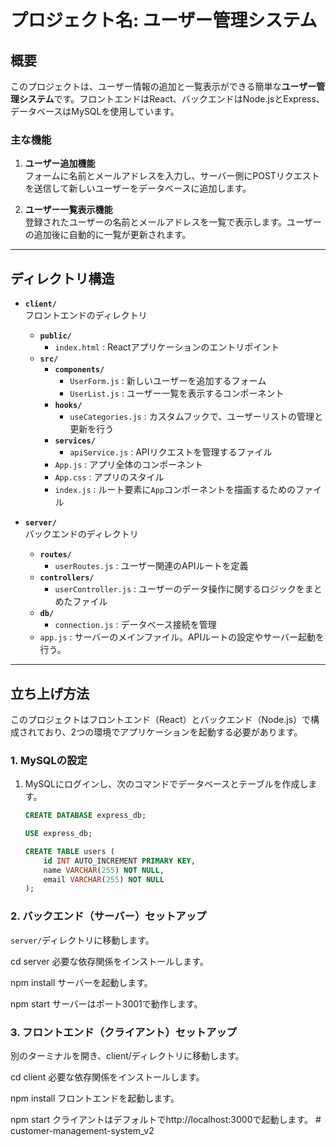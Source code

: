 ﻿# プロジェクト名: ユーザー管理システム

## 概要

このプロジェクトは、ユーザー情報の追加と一覧表示ができる簡単な**ユーザー管理システム**です。フロントエンドはReact、バックエンドはNode.jsとExpress、データベースはMySQLを使用しています。

### 主な機能
1. **ユーザー追加機能**  
   フォームに名前とメールアドレスを入力し、サーバー側にPOSTリクエストを送信して新しいユーザーをデータベースに追加します。
   
2. **ユーザー一覧表示機能**  
   登録されたユーザーの名前とメールアドレスを一覧で表示します。ユーザーの追加後に自動的に一覧が更新されます。

---

## ディレクトリ構造

- **`client/`**  
  フロントエンドのディレクトリ

  - **`public/`**
    - `index.html` : Reactアプリケーションのエントリポイント
  - **`src/`**
    - **`components/`**
      - `UserForm.js` : 新しいユーザーを追加するフォーム
      - `UserList.js` : ユーザー一覧を表示するコンポーネント
    - **`hooks/`**
      - `useCategories.js` : カスタムフックで、ユーザーリストの管理と更新を行う
    - **`services/`**
      - `apiService.js` : APIリクエストを管理するファイル
    - `App.js` : アプリ全体のコンポーネント
    - `App.css` : アプリのスタイル
    - `index.js` : ルート要素に`App`コンポーネントを描画するためのファイル
  
- **`server/`**  
  バックエンドのディレクトリ

  - **`routes/`**
    - `userRoutes.js` : ユーザー関連のAPIルートを定義
  - **`controllers/`**
    - `userController.js` : ユーザーのデータ操作に関するロジックをまとめたファイル
  - **`db/`**
    - `connection.js` : データベース接続を管理
  - `app.js` : サーバーのメインファイル。APIルートの設定やサーバー起動を行う。

---

## 立ち上げ方法

このプロジェクトはフロントエンド（React）とバックエンド（Node.js）で構成されており、2つの環境でアプリケーションを起動する必要があります。

### 1. **MySQLの設定**
1. MySQLにログインし、次のコマンドでデータベースとテーブルを作成します。

   ```sql
   CREATE DATABASE express_db;
   
   USE express_db;
   
   CREATE TABLE users (
       id INT AUTO_INCREMENT PRIMARY KEY,
       name VARCHAR(255) NOT NULL,
       email VARCHAR(255) NOT NULL
   );

### 2. **バックエンド（サーバー）セットアップ**

`server/`ディレクトリに移動します。

cd server
必要な依存関係をインストールします。

npm install
サーバーを起動します。

npm start
サーバーはポート3001で動作します。

### 3. **フロントエンド（クライアント）セットアップ**
別のターミナルを開き、client/ディレクトリに移動します。

cd client
必要な依存関係をインストールします。

npm install
フロントエンドを起動します。

npm start
クライアントはデフォルトでhttp://localhost:3000で起動します。
#   c u s t o m e r - m a n a g e m e n t - s y s t e m _ v 2  
 